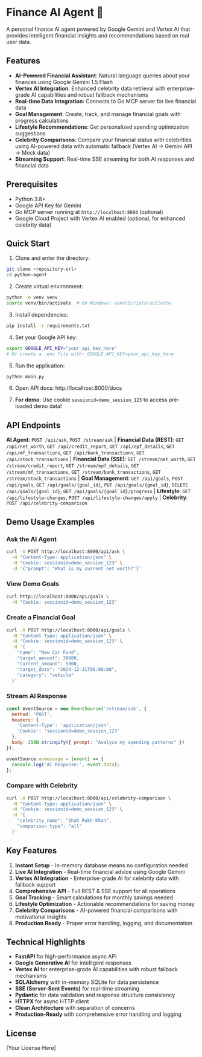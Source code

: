 # Finance AI Agent 🚀

A personal finance AI agent powered by Google Gemini and Vertex AI that provides intelligent financial insights and recommendations based on real user data.

## Features

- **AI-Powered Financial Assistant**: Natural language queries about your finances using Google Gemini 1.5 Flash
- **Vertex AI Integration**: Enhanced celebrity data retrieval with enterprise-grade AI capabilities and robust fallback mechanisms
- **Real-time Data Integration**: Connects to Go MCP server for live financial data
- **Goal Management**: Create, track, and manage financial goals with progress calculations
- **Lifestyle Recommendations**: Get personalized spending optimization suggestions
- **Celebrity Comparisons**: Compare your financial status with celebrities using AI-powered data with automatic fallback (Vertex AI → Gemini API → Mock data)
- **Streaming Support**: Real-time SSE streaming for both AI responses and financial data

## Prerequisites

- Python 3.8+
- Google API Key for Gemini
- Go MCP server running at `http://localhost:8080` (optional)
- Google Cloud Project with Vertex AI enabled (optional, for enhanced celebrity data)

## Quick Start

1. Clone and enter the directory:
```bash
git clone <repository-url>
cd python-agent
```

2. Create virtual environment:
```bash
python -m venv venv
source venv/bin/activate  # On Windows: venv\Scripts\activate
```

3. Install dependencies:
```bash
pip install -r requirements.txt
```

4. Set your Google API key:
```bash
export GOOGLE_API_KEY="your_api_key_here"
# Or create a .env file with: GOOGLE_API_KEY=your_api_key_here
```

5. Run the application:
```bash
python main.py
```

6. Open API docs: http://localhost:8000/docs

7. **For demo**: Use cookie `sessionid=demo_session_123` to access pre-loaded demo data!

## API Endpoints

**AI Agent**: `POST /api/ask`, `POST /stream/ask` | **Financial Data (REST)**: `GET /api/net_worth`, `GET /api/credit_report`, `GET /api/epf_details`, `GET /api/mf_transactions`, `GET /api/bank_transactions`, `GET /api/stock_transactions` | **Financial Data (SSE)**: `GET /stream/net_worth`, `GET /stream/credit_report`, `GET /stream/epf_details`, `GET /stream/mf_transactions`, `GET /stream/bank_transactions`, `GET /stream/stock_transactions` | **Goal Management**: `GET /api/goals`, `POST /api/goals`, `GET /api/goals/{goal_id}`, `PUT /api/goals/{goal_id}`, `DELETE /api/goals/{goal_id}`, `GET /api/goals/{goal_id}/progress` | **Lifestyle**: `GET /api/lifestyle-changes`, `POST /api/lifestyle-changes/apply` | **Celebrity**: `POST /api/celebrity-comparison`

## Demo Usage Examples

### Ask the AI Agent

```bash
curl -X POST http://localhost:8000/api/ask \
  -H "Content-Type: application/json" \
  -H "Cookie: sessionid=demo_session_123" \
  -d '{"prompt": "What is my current net worth?"}'
```

### View Demo Goals

```bash
curl http://localhost:8000/api/goals \
  -H "Cookie: sessionid=demo_session_123"
```

### Create a Financial Goal

```bash
curl -X POST http://localhost:8000/api/goals \
  -H "Content-Type: application/json" \
  -H "Cookie: sessionid=demo_session_123" \
  -d '{
    "name": "New Car Fund",
    "target_amount": 30000,
    "current_amount": 5000,
    "target_date": "2024-12-31T00:00:00",
    "category": "vehicle"
  }'
```

### Stream AI Response

```javascript
const eventSource = new EventSource('/stream/ask', {
  method: 'POST',
  headers: {
    'Content-Type': 'application/json',
    'Cookie': 'sessionid=demo_session_123'
  },
  body: JSON.stringify({ prompt: "Analyze my spending patterns" })
});

eventSource.onmessage = (event) => {
  console.log('AI Response:', event.data);
};
```

### Compare with Celebrity

```bash
curl -X POST http://localhost:8000/api/celebrity-comparison \
  -H "Content-Type: application/json" \
  -H "Cookie: sessionid=demo_session_123" \
  -d '{
    "celebrity_name": "Shah Rukh Khan",
    "comparison_type": "all"
  }'
```

## Key Features

1. **Instant Setup** - In-memory database means no configuration needed
2. **Live AI Integration** - Real-time financial advice using Google Gemini
3. **Vertex AI Integration** - Enterprise-grade AI for celebrity data with fallback support
4. **Comprehensive API** - Full REST & SSE support for all operations
5. **Goal Tracking** - Smart calculations for monthly savings needed
6. **Lifestyle Optimization** - Actionable recommendations for saving money
7. **Celebrity Comparisons** - AI-powered financial comparisons with motivational insights
8. **Production Ready** - Proper error handling, logging, and documentation

## Technical Highlights

- **FastAPI** for high-performance async API
- **Google Generative AI** for intelligent responses
- **Vertex AI** for enterprise-grade AI capabilities with robust fallback mechanisms
- **SQLAlchemy** with in-memory SQLite for data persistence
- **SSE (Server-Sent Events)** for real-time streaming
- **Pydantic** for data validation and response structure consistency
- **HTTPX** for async HTTP client
- **Clean Architecture** with separation of concerns
- **Production-Ready** with comprehensive error handling and logging

## License

[Your License Here]
